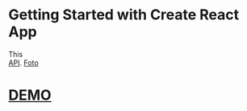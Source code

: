 # Getting Started with Create React App

This  
[API](https://jsonplaceholder.typicode.com/users).
[Foto](https://robohash.org/3?set=set2&size=180x180)

# [DEMO](https://zhyrik.github.io/simple-robots)